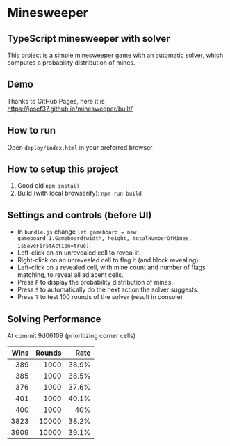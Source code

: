 # Minesweeper
## TypeScript minesweeper with solver

This project is a simple [minesweeper](https://en.wikipedia.org/wiki/Minesweeper_(video_game)) game with an automatic solver, which computes a probability distribution of mines.

## Demo
Thanks to GitHub Pages, here it is
https://josef37.github.io/minesweeper/built/

## How to run
Open `deploy/index.html` in your preferred browser

## How to setup this project
1. Good old `npm install`
1. Build (with local browserify): `npm run build`

## Settings and controls (before UI)
* In `bundle.js` change `let gameboard = new gameboard_1.Gameboard(width, height, totalNumberOfMines, isSaveFirstAction=true)`.
* Left-click on an unrevealed cell to reveal it.
* Right-click on an unrevealed cell to flag it (and block revealing).
* Left-click on a revealed cell, with mine count and number of flags matching, to reveal all adjacent cells.
* Press `P` to display the probability distribution of mines.
* Press `S` to automatically do the next action the solver suggests.
* Press `T` to test 100 rounds of the solver (result in console)

## Solving Performance
At commit 9d06109 (prioritizing corner cells)

| Wins | Rounds |  Rate |
| ---: |   ---: |  ---: |
| 389  |   1000 | 38.9% |
| 385  |   1000 | 38.5% |
| 376  |   1000 | 37.6% |
| 401  |   1000 | 40.1% |
| 400  |   1000 |   40% |
| 3823 |  10000 | 38.2% |
| 3909 |  10000 | 39.1% |
